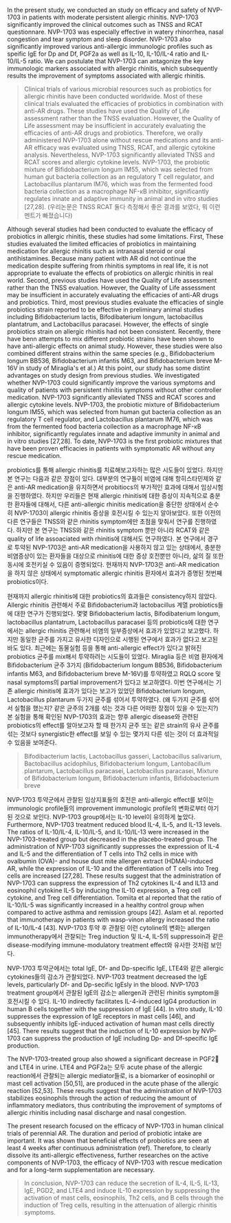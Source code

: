 In the present study, we conducted an study on efficacy and safety of NVP-1703 in patients with moderate persistent allergic rhinitis. NVP-1703 significantly improved the clinical outcomes such as TNSS and RCAT questionnare. NVP-1703 was especially effective in watery rhinorrhea, nasal congestion and tear symptom and sleep disorder. NVP-1703 also significantly improved various anti-allergic immunologic profiles such as speific IgE for Dp and Df, PGF2a as well as IL-10, IL-10/IL-4 ratio and IL-10/IL-5 ratio. We can postulate that NVP-1703 can antagonize the key immunologic markers associated with allergic rhinitis, which subsequently results the improvement of symptoms associated with allergic rhinitis.

> Clinical trials of various microbial resources such as probiotics for allergic rhinitis have been conducted worldwide. Most of these clinical trials evaluated the efficacies of probiotics in combination with anti-AR drugs. These studies have used the Quality of Life assessment rather than the TNSS evaluation. However, the Quality of Life assessment may be insufficient in accurately evaluating the efficacies of anti-AR drugs and probiotics. Therefore, we orally administered NVP-1703 alone without rescue medications and its anti-AR efficacy was evaluated using TNSS, RCAT, and allergic cytokine analysis. Nevertheless, NVP-1703 significantly alleviated TNSS and RCAT scores and allergic cytokine levels. NVP-1703, the probiotic mixture of Bifidobacterium longum IM55, which was selected from human gut bacteria collection as an regulatory T cell regulator, and Lactobacillus plantarum IM76, which was from the fermented food bacteria collection as a macrophage NF-κB inhibitor, significantly regulates innate and adaptive immunity in animal and in vitro studies [27,28]. (우리논문은 TNSS RCAT 둘다 측정해서 좋은 결과를 보였다, 뭐 이런 멘트가 빠졌습니다)


Although several studies had been conducted to evaluate the efficacy of probiotics in allergic rhinitis, these studies had some limitations. First, These studies evaluated the limited efficacies of probiotics in maintaining medication for allergic rhinitis such as intranasal steroid or oral antihistamines. Because many patient with AR did not continue the medication despite suffering from rhinitis symptoms in real life, it is not appropriate to evaluate the effects of probiotics on allergic rhinitis in real world. Second, previous  studies have used the Quality of Life assessment rather than the TNSS evaluation. However, the Quality of Life assessment may be insufficient in accurately evaluating the efficacies of anti-AR drugs and probiotics. Third, most previous studies evaluate the efficacies of single probiotics strain reported to be effective in preliminary animal studies including Bifidobacterium lactis, Bifodibaterium longum, lactobacillus plantatrum, and Lactobacillus paracasei. However, the effects of single probiotics strain on allergic rhinitis had not been consistent. Recently, there have benn attempts to mix different probiotic strains have been shown to have anti-allergic effects on animal study. However, these studies were also combined different strains within the same species (e.g., Bifidobacterium longum BB536, Bifidobacterium infantis M63, and Bifidobacterium breve M-16V in study of Miraglia's et al.) At this point, our study has some distint advantages on study design from previous studies. We investigated whether NVP-1703 could significantly improve the various symptoms and quality of patients with persistent rhinitis symptoms without other controller medication. NVP-1703 significantly alleviated TNSS and RCAT scores and allergic cytokine levels. NVP-1703, the probiotic mixture of Bifidobacterium longum IM55, which was selected from human gut bacteria collection as an regulatory T cell regulator, and Lactobacillus plantarum IM76, which was from the fermented food bacteria collection as a macrophage NF-κB inhibitor, significantly regulates innate and adaptive immunity in animal and in vitro studies [27,28]. To date, NVP-1703 is the first probiotic mixtures that have been proven efficacies in patients with symptomatic AR without any rescue medication.




probiotics를 통해 allergic rhinitis를 치료해보고자하는 많은 시도들이 있었다. 하지만 본 연구는 다음과 같은 장점이 있다. 대부분의 연구들이 비염에 대해 항히스타민제와 같은 anti-AR medication을 유지하면서 probitiocs의 부가적인 효과에 대해서 임상시험을 진행하였다. 하지만 우리들은 현재 allergic rhinitis에 대한 증상이 지속적으로 충분한 환자들에 대해서, 다른 anti-allergic rhinitis medication을 중단한 상태에서 순수히 NVP-1703이 allergic rhinitis 증상을 호전시킬 수 있는지 알아보았다. 또한 이전의 다른 연구들은 TNSS와 같은 rhinitis symptom에만 초점을 맞춰서 연구를 진행하였다. 하지만 본 연구는 TNSS와 같은 rhinitis symptom 뿐만 아니라 RCAT와 같은 quality of life assoaciated with rhinitis에 대해서도 연구하였다. 본 연구에서 경구로 투약된 NVP-1703은 anti-AR medication을 사용하지 않고 있는 상태에서, 충분한 비염증상이 있는 환자들을 대상으로 rhinitis에 대한 증상 호전뿐만 아니라, 삶의 질 또한 동시에 호전키실 수 있음이 증명되었다. 현재까지 NVP-1703은 anti-AR medication을 하지 않은 상태에서 symptomatic allergic rhinitis 환자에서 효과가 증명된 첫번째 probiotics이다. 

현재까지 allergic rhinitis에 대한 probiotics의 효과들은 consistency하지 않았다. Allergic rhinitis 관련해서 주로 Bifidobacterium과 lactobacillus 계열 probiotics들에 대한 연구가 진행되었다. 몇몇 Bifidobacterium lactis, Bifodibaterium longum, lactobacillus plantatrum, Lactobacillus paracasei 등의 probiotics에 대한 연구에서는 allergic rhinitis 관련해서 비염의 일부증상에서 효과가 있었다고 보고했다. 하지만 동일한 균주를 가지고 유사한 디자인으로 시행된 연구에서 효과가 없다고 보고된 바도 있다. 최근에는 동물실험 등을 통해 anti-allergic effect가 있다고 밝혀진 probiotics 균주를 mix해서 투약하려는 시도들이 있었다. Miraglia 등은 비염 환자에게 Bifidobacterium 균주 3가지 (Bifidobacterium longum BB536, Bifidobacterium infantis M63, and Bifidobacterium breve M-16V)를 투약하였고 RQLQ score 및 nasal symptoms의 partial improvement가 있다고 보고하였다. 이번 연구에서는 기존 allergic rhinitis에 효과가 있다는 보고가 있었던 Bifidobacterium longum, Lactobacillus plantarum 두가지 균주를 섞어서 투약하였다. (왜 두가지 균주를 섞어서 실험을 했는지? 같은 균주의 2개를 섞는 것과 다른 어떠한 장점이 있을 수 있는지?)
본 실험을 통해 확인된 NVP-1703의 효과는 향후 allergic disease와 관련된 probiotics의 effect를 알아보고자 할 때 한가지 균주 또는 같은 strain의 유사 균주를 섞는 것보다 synergistic한 effect를 보일 수 있는 몇가지 다른 섞는 것이 더 효과적일 수 있음을 보여준다. 

> Bifodibacterium lactis, Lactobacillus gasseri, Lactobacillus salivarium, Bactobacillus acidophilus, Bifidobacterium longum, Lantobacillum plantarum, Lactobacillus paracasei, Lactobacillus paracasei, 
> Mixture of Bifidobacterium longum, Bifidobacterium infantis, Bifidobacterium breve 

NVP-1703 투약군에서 관찰된 임상지표들의 호전은 anti-allergic effect를 보이는 immunologic profile들의 improvement immunologic profile의 변화로부터 야기된 것으로 보인다. NVP-1703 group에서는 IL-10 level이 유의하게 높았다. Furthermore, NVP-1703 treatment reduced blood IL-4, IL-5, and IL-13 levels. The ratios of IL-10/IL-4, IL-10/IL-5, and IL-10/IL-13 were increased in the NVP-1703-treated group but decreased in the placebo-treated group. The administration of NVP-1703 significantly suppresses the expression of IL-4 and IL-5 and the differentiation of T cells into Th2 cells in mice with ovalbumin (OVA)- and house dust mite allergen extract (HDMA)-induced AR, while the expression of IL-10 and the differentiation of T cells into Treg cells are increased [27,28]. These results suggest that the administration of NVP-1703 can suppress the expression of Th2 cytokines IL-4 and IL13 and eosinophil cytokine IL-5 by inducing the IL-10 expression, a Treg cell cytokine, and Treg cell differentiation. Tomiita et al reported that the ratio of IL-10/IL-5 was significantly increased in a healthy control group when compared to active asthma and remission groups [42]. Aslam et al. reported that immunotherapy in patients with wasp-vinon allergy increased the ratio of IL-10/IL-4 [43]. NVP-1703 투약 후 관찰된 이런 cytoline의 변화는 allergen immunotherapy에서 관찰되는 Treg induction 및 IL-4, IL-5의 suppressoin과 같은 disease-modifying immune-modulatory treatment effect와 유사한 것처럼 보인다.  

NVP-1703 투약군에서는 total IgE, Df- and Dp-specific IgE, LTE4와 같은 allergic cytokines들의 감소가 관찰되었다. 
NVP-1703 treatment decreased the IgE levels, particularly Df- and Dp-secific IgEsly in the blood. 
NVP-1703 treatment group에서 관찰된 IgE의 감소는 allergen과 관련된 rhinitis symptom을 호전시킬 수 있다. 
IL-10 indirectly facilitates IL-4-induced IgG4 production in human B cells together with the suppression of IgE [44]. 
In vitro study, IL-10  suppresses the expression of IgE receptors in mast cells [46], and subsequently inhibits IgE-induced activation of human mast cells directly [45]. There results suggest that the induction of IL-10 expression by NVP-1703 can suppress the production of IgE including Dp- and Df-specific IgE production. 

The NVP-1703-treated group also showed a significant decrease in PGF2 and LTE4 in urine. LTE4 and PGF2a는 모두 acute phase of the allergic reaction에서 관찰되는 allergic mediator들로, is a biomarker of eosinophil or mast cell activation [50,51], are produced in the acute phase of the allergic reaction [52,53]. These results suggest that the administration of NVP-1703 stabilizes eosinophils through the action of reducing the amount of inflammatory mediators, thus contributing the improvement of symptoms of allergic rhinitis including nasal discharge and nasal congestion. 

The present research focused on the efficacy of NVP-1703 in human clinical trials of perennial AR. The duration and period of probiotic intake are important. 
It was shown that beneficial effects of probiotics are seen at least 4 weeks after continuous administration (ref). Therefore, to clearly dissolve its anti-allergic effectiveness, further researches on the active components of NVP-1703, the efficacy of NVP-1703 with rescue medication and for a long-term supplementation are necessary.

> In conclusion, NVP-1703 can reduce the secretion of IL-4, IL-5, IL-13, IgE, PGD2, and LTE4 and induce IL-10 expression by suppressing the activation of mast cells, eosinophils, Th2 cells, and B cells through the induction of Treg cells, resulting in the attenuation of allergic rhinitis symptoms.
